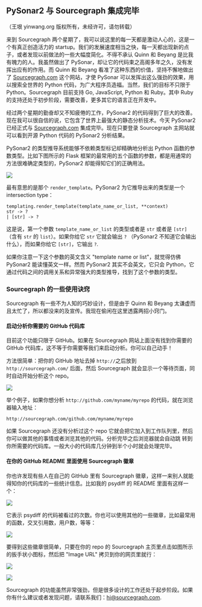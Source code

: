 

## PySonar2 与 Sourcegraph 集成完毕

（王垠 yinwang.org 版权所有，未经许可，请勿转载）

来到 Sourcegraph 两个星期了，我可以说这里的每一天都是激动人心的，这是一个有真正创造活力的
startup。我们的发展速度相当之快，每一天都出现新的点子，或者发现以前做法的一些大幅度简化。不得不承认 Quinn 和 Beyang
是比我有魄力的人。我虽然做出了 PySonar，却让它的代码束之高阁多年之久，没有发挥出应有的作用。而 Quinn 和 Beyang
看准了这种东西的价值，坚持不懈地做出了 [Sourcegraph.com](http://www.sourcegraph.com) 这个网站，才使
PySonar 可以发挥出这么强劲的效果，用以搜索全世界的 Python 代码，为广大程序员造福。当然，我们的目标不只限于
Python。Sourcegraph 目前支持 Go, JavaScript, Python 和 Ruby。其中 Ruby
的支持还处于初步阶段，需要改善，更多其它的语言正在开发中。

经过两个星期的勤奋却又不知疲倦的工作，PySonar2 的代码得到了巨大的改善。现在我可以很自信的说，它包含了世界上最强大的静态分析技术。今天
PySonar2 已经正式与 [Sourcegraph.com](http://www.sourcegraph.com) 集成完毕。现在只要登录
Sourcegraph 主网站就可以看到开源 Python 代码的 PySonar2 分析结果。

PySonar2 的类型推导系统能够不依赖类型标记却精确地分析出 Python 函数的参数类型。比如下图所示的 Flask
框架的最常用的五个函数的参数，都是用通常的方法很难确定类型的，PySonar2 却能得知它们的正确用法。

![](http://www.yinwang.org/resources/pysonar2-sg-flask.png)

最有意思的是那个 `render_template`。PySonar2 为它推导出来的类型是一个 intersection type：

    
    
    templating.render_template(template_name_or_list, **context)
    str -> ?
    | [str] -> ?
    

这是说，第一个参数 `template_name_or_list` 的类型或者是 `str` 或者是 `[str]` （含有 `str` 的
`list`）。如果你给它 `str` 它就会输出 `?` （PySonar2 不知道它会输出什么），而如果你给它 `[str]`，它输出 `?`.

如果你注意一下这个参数的英文含义 "template name or list"，就觉得仿佛 PySonar2 能读懂英文一样。然而 PySonar2
其实不会英文，它只会 Python，它通过代码之间的调用关系和异常强大的类型推导，找到了这个参数的类型。

### Sourcegraph 的一些使用诀窍

Sourcegraph 有一些不为人知的巧妙设计，但是由于 Quinn 和 Beyang
太谦虚而且太忙了，所以都没来的及宣传。我现在偷闲在这里透露两招小窍门。

#### 启动分析你需要的 GitHub 代码库

目前这个功能只限于 GitHub。如果在 Sourcegraph 网站上面没有找到你需要的 GitHub
代码库，这不等于你需要等我们来启动分析。你可以自己动手！

方法很简单：把你的 GitHub 地址去掉 `http://`之后放到 `http://sourcegraph.com/` 后面，然后
Sourcegraph 就会显示一个等待页面，同时自动开始分析这个 repo。

![](http://www.yinwang.org/resources/sg-start-process.png)

举个例子，如果你想分析 `http://github.com/myname/myrepo` 的代码，就在浏览器输入地址：

    
    
    http://sourcegraph.com/github.com/myname/myrepo
    

如果 Sourcegraph 还没有分析过这个 repo 它就会把它加入到工作队列里，然后你可以做其他的事情或者浏览其他的代码。分析完毕之后浏览器就会自动跳
转到你所需要的代码库。一般大小的代码库几分钟到半个小时就会处理完毕。

#### 在你的 GitHub README 里面使用 Sourcegraph 徽章

你也许发现有些人在自己的 GitHub 里有 Sourcegraph 徽章，这样一来别人就能得知你的代码库的一些统计信息。比如我的 psydiff 的
README 里面有这样一个：

![](http://www.yinwang.org/resources/psydiff-badge.png)

它表示 psydiff 的代码被看过的次数。你也可以使用其他的一些徽章，比如最常用的函数，交叉引用数，用户数，等等：

![](http://www.yinwang.org/resources/sg-badges.png)

要得到这些徽章很简单，只要在你的 repo 的 Sourcegraph 主页里点击如图所示的扳手状小图标，然后把 "Image URL"
拷贝到你的网页里就行：

![](http://www.yinwang.org/resources/sg-settings.png)

![](http://www.yinwang.org/resources/badge-image-url.png)

Sourcegraph
的功能虽然非常强劲，但是很多设计的工作还处于起步阶段。如果你有什么建议或者发现问题，请联系我们：hi@sourcegraph.com.

